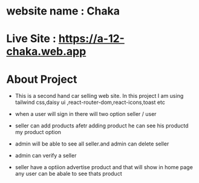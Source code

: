 # website name : Chaka

# Live Site : https://a-12-chaka.web.app


# About Project 

- This is a second hand car selling web site. In this project I am using tailwind css,daisy ui ,react-router-dom,react-icons,toast etc

- when a user will sign in there will two option seller / user
- seller can add products afetr adding product he can see his productd my product option
- admin will be able to see all seller.and admin can delete seller
- admin can verify a seller
- seller have a optiion advertise product and that will show in home page any user can be abale to see thats product

